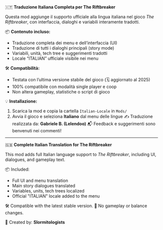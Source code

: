🇮🇹 **Traduzione Italiana Completa per The Riftbreaker**

Questa mod aggiunge il supporto ufficiale alla lingua italiana nel gioco _The Riftbreaker_, con interfaccia, dialoghi e variabili interamente tradotti.

📦 **Contenuto incluso:**
- Traduzione completa dei menu e dell’interfaccia (UI)
- Traduzione di tutti i dialoghi principali (story mode)
- Variabili, unità, tech tree e suggerimenti tradotti
- Locale “ITALIAN” ufficiale visibile nei menu

🛠 **Compatibilità:**
- Testata con l’ultima versione stabile del gioco (🗓 aggiornato al 2025)
- 100% compatibile con modalità single player e coop
- Non altera gameplay, statistiche o script di gioco

💡 **Installazione:**
1. Scarica la mod e copia la cartella `Italian-Locale` in `Mods/`
2. Avvia il gioco e seleziona **Italiano** dal menu delle lingue
✍️ Traduzione realizzata da: **Gabriele B. (Lelendoo)**
📬 Feedback e suggerimenti sono benvenuti nei commenti!

---

🇬🇧 **Complete Italian Translation for The Riftbreaker**

This mod adds full Italian language support to _The Riftbreaker_, including UI, dialogues, and gameplay text.

📦 Included:
- Full UI and menu translation
- Main story dialogues translated
- Variables, units, tech trees localized
- Official "ITALIAN" locale added to the menu

🛠 Compatible with the latest stable version.
🧩 No gameplay or balance changes.

🎉 Created by: **Slormitologists**
